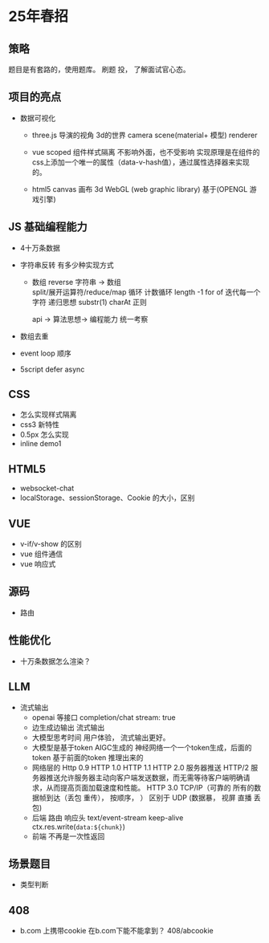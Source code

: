 # 25年春招

## 策略

题目是有套路的，使用题库。
刷题 投， 了解面试官心态。

## 项目的亮点
- 数据可视化
  - three.js 
  导演的视角 3d的世界
  camera scene(material+ 模型) renderer 
  - vue scoped 组件样式隔离 不影响外面，也不受影响
    实现原理是在组件的css上添加一个唯一的属性（data-v-hash值），通过属性选择器来实现的。

  - html5 canvas 画布
    3d WebGL (web graphic library) 基于(OPENGL 游戏引擎)


## JS 基础编程能力
- 4十万条数据
- 字符串反转 有多少种实现方式 
  - 数组 reverse 
    字符串 -> 数组  
      split/展开运算符/reduce/map
    循环
      计数循环 length -1 
      for of  迭代每一个字符
    递归思想  substr(1)   charAt
    正则
    
    api -> 算法思想-> 编程能力 统一考察 

- 数组去重 
- event loop 顺序
- 5script defer async 

## CSS 
- 怎么实现样式隔离
- css3 新特性
- 0.5px 怎么实现
- inline 
  demo1

## HTML5 
- websocket-chat
- localStorage、sessionStorage、Cookie 的大小，区别
  

## VUE 
- v-if/v-show 的区别
- vue 组件通信
- vue 响应式

## 源码
- 路由

## 性能优化
- 十万条数据怎么渲染？

## LLM 
- 流式输出
  - openai 等接口  completion/chat stream: true
  - 边生成边输出 流式输出 
  - 大模型思考时间 用户体验， 流式输出更好。
  - 大模型是基于token AIGC生成的
    神经网络一个一个token生成，后面的token 基于前面的token 推理出来的
  - 网络层的
    Http 0.9
    HTTP 1.0
    HTTP 1.1
    HTTP 2.0 服务器推送
    HTTP/2 服务器推送允许服务器主动向客户端发送数据，而无需等待客户端明确请求，从而提高页面加载速度和性能。
    HTTP 3.0 
    TCP/IP（可靠的 所有的数据帧到达（丢包 重传）， 按顺序， ） 区别于 UDP (数据暴， 视屏 直播 丢包)
  - 后端
    路由
    响应头 text/event-stream keep-alive 
    ctx.res.write(`data:${chunk}`)
  - 前端
    不再是一次性返回 
## 场景题目
- 类型判断

## 408
- b.com 上携带cookie 在b.com下能不能拿到？
  408/abcookie

